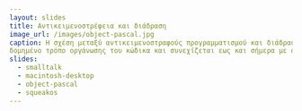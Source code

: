 ```yaml
---
layout: slides
title: Αντικειμενοστρέφεια και διάδραση
image_url: /images/object-pascal.jpg
caption: Η σχέση μεταξύ αντικειμενοστραφούς προγραμματισμού και διάδρασης πρωτοεμφανίζεται το 1970 με την δημιουργία της Smalltalk,παρέχοντας έναν πιο αρθρωτό και 
δομημένο τρόπο οργάνωσης του κώδικα και συνεχίζεται εως και σήμερα με στόχο την κατασκευή πιο διαδραστικών και εύχρηστων διεπαφών λογισμικού.
slides:
  - smalltalk
  - macintosh-desktop
  - object-pascal
  - squeakos
---
```

